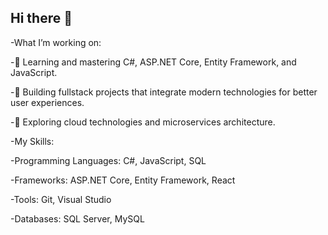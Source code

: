 ## Hi there 👋


-What I’m working on:

-🌱 Learning and mastering C#, ASP.NET Core, Entity Framework, and JavaScript.

-🔨 Building fullstack projects that integrate modern technologies for better user experiences.

-🚀 Exploring cloud technologies and microservices architecture.

-My Skills:

-Programming Languages: C#, JavaScript, SQL

-Frameworks: ASP.NET Core, Entity Framework, React

-Tools: Git, Visual Studio

-Databases: SQL Server, MySQL

